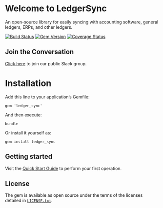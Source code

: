 # Welcome to LedgerSync

An open-source library for easily syncing with accounting software, general ledgers, ERPs, and other ledgers.

[![Build Status](https://travis-ci.org/LedgerSync/ledger_sync.svg?branch=master)](https://travis-ci.org/LedgerSync/ledger_sync)
[![Gem Version](https://badge.fury.io/rb/ledger_sync.svg)](https://badge.fury.io/rb/ledger_sync)
[![Coverage Status](https://coveralls.io/repos/github/LedgerSync/ledger_sync/badge.svg?branch=master)](https://coveralls.io/github/LedgerSync/ledger_sync?branch=master)

## Join the Conversation

[Click here](https://join.slack.com/t/ledger-sync/shared_invite/zt-e5nbl8qc-eOA~5k7bg3p16_l3J7OS~Q) to join our public
Slack group.

# Installation

Add this line to your application’s Gemfile:

```
gem 'ledger_sync'
```

And then execute:

```shell
bundle
```

Or install it yourself as:

```shell
gem install ledger_sync
```

## Getting started

[//]: # (TODO: Update to local)
Visit the [Quick Start Guide](https://www.ledgersync.dev/guides/getting-started/quick-start) to perform your first operation.

## License

The gem is available as open source under the terms of the licenses detailed
in [`LICENSE.txt`](https://github.com/LedgerSync/ledger_sync/blob/master/LICENSE.txt).
